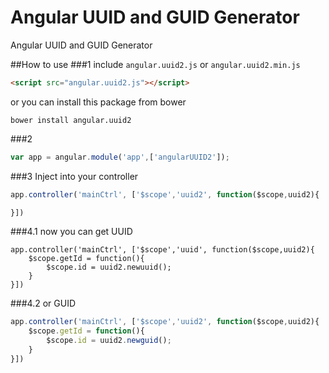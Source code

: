 Angular UUID and GUID Generator
===========================

Angular UUID and GUID Generator

##How to use
###1
include `angular.uuid2.js` or `angular.uuid2.min.js` 
```html
<script src="angular.uuid2.js"></script>
````

or you can install this package from bower 

```
bower install angular.uuid2
````


###2
```javascript
var app = angular.module('app',['angularUUID2']);
````

###3
Inject into your controller

```javascript
app.controller('mainCtrl', ['$scope','uuid2', function($scope,uuid2){

}])
````

###4.1
now you can get UUID 

```javascipt
app.controller('mainCtrl', ['$scope','uuid', function($scope,uuid2){
	$scope.getId = function(){
		$scope.id = uuid2.newuuid();
	}
}])
````
###4.2
or GUID 
```javascript
app.controller('mainCtrl', ['$scope','uuid2', function($scope,uuid2){
	$scope.getId = function(){
		$scope.id = uuid2.newguid();
	}
}])
````

